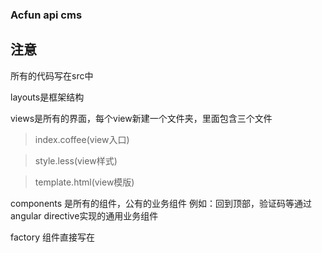 ### Acfun api cms

## 注意

所有的代码写在src中

layouts是框架结构

views是所有的界面，每个view新建一个文件夹，里面包含三个文件
> index.coffee(view入口)

> style.less(view样式)

> template.html(view模版)

components 是所有的组件，公有的业务组件 例如：回到顶部，验证码等通过angular directive实现的通用业务组件

factory 组件直接写在
